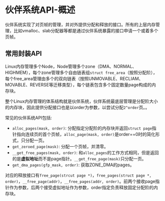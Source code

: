 # 伙伴系统API-概述

伙伴系统实现了对页帧的管理，并对外提供分配和释放的接口。所有的上层内存管理，比如vmalloc、slab分配器等都是通过伙伴系统暴露的接口申请一个或着多个页帧。

## 常用封装API

Linux内存管理多个Node，Node管理多个zone（DMA、NORMAL、HIGHMEM），每个zone管理多个自由链表组`struct free_area`（按照分配阶），每个free_area管理由多个的双向链表（按照UNMOVABLE、RECLIAM、MOVABLE、REVERSE等迁移类型），每个链表包含多个固定数量page构成的内存块。

整个Linux内存管理的体系结构就是伙伴系统，伙伴系统最底层管理是分配阶大小的内存块，因此提供分配接口也是以order为参数，以尝试分配`2^order`页。。

常见的伙伴系统API包括:

- `alloc_pages(mask, order)`: 分配指定分配阶的内存块并返回`struct page`指针指向连续页的首个页帧，`alloc_page(mask, order)`是order==0时的简化形式，只分配一页。
- `get_zeroed_page(mask)`: 分配一个页帧，并清零。
- `__get_free_pages(mask, order)`: 和`alloc_pages`的工作方式相同，但是返回的是**虚拟地址**而不是page指针。`__get_free_page(mask)`只分配一页。
- `get_dma_pages(gfp_mask, order)`: 获取ZONE_DMA的pages。

对应的释放接口有`free_page(strcut page *)`，`free_pages(struct page *, order)`，`__free_page(addr)`，`__free_pages(addr, order)`。前两个接收page指针作为参数，后两个接受虚拟地址作为参数，order指定负责释放固定分配阶的内存块。
